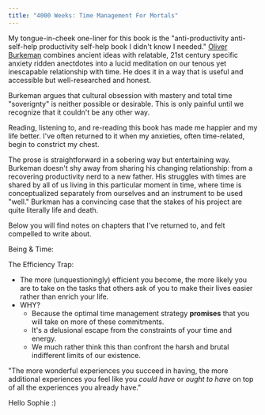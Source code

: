 ```yaml
---
title: "4000 Weeks: Time Management For Mortals"
---
```


My tongue-in-cheek one-liner for this book is the "anti-productivity anti-self-help productivity self-help book I didn't know I needed." [Oliver Burkeman](https://www.oliverburkeman.com/) combines ancient ideas with relatable, 21st century specific anxiety ridden anectdotes into a lucid meditation on our tenous yet inescapable relationship with time. He does it in a way that is useful and accessible but well-researched and honest.

Burkeman argues that cultural obsession with mastery and total time "soverignty" is neither possible or desirable. This is only painful until we recognize that it couldn't be any other way.

Reading, listening to, and re-reading this book has made me happier and my life better.  I've often returned to it when my anxieties, often time-related,  begin to constrict my chest. 

The prose is straightforward in a sobering way but entertaining way. Burkeman doesn't shy away from sharing his changing relationship: from a recovering productivity nerd to a new father. His struggles with times are shared by all of us living in this particular moment in time, where time is conceptualized separately from ourselves and an instrument to be used "well." Burkman has a convincing case that the stakes of his project are quite literally life and death. 

Below you will find notes on chapters that I've returned to, and felt compelled to write about. 

Being & Time:


The Efficiency Trap:
- The more (unquestioningly) efficient you become, the more likely you are to take on the tasks that others ask of you to make their lives easier rather than enrich your life. 
- WHY?
	- Because the optimal time management strategy **promises** that you will take on more of these commitments.
	- It's a delusional escape from the constraints of your time and energy. 
	- We much rather think this than confront the harsh and brutal indifferent limits of our existence. 

"The more wonderful experiences you succeed in having, the more additional experiences you feel like you *could have* or *ought to have* on top of all the experiences you already have."

Hello Sophie :)